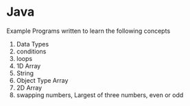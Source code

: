 # Java
Example Programs written to learn the following concepts
1. Data Types
2. conditions
3. loops
4. 1D Array
5. String
6. Object Type Array
7. 2D Array
8. swapping numbers, Largest of three numbers, even or odd
